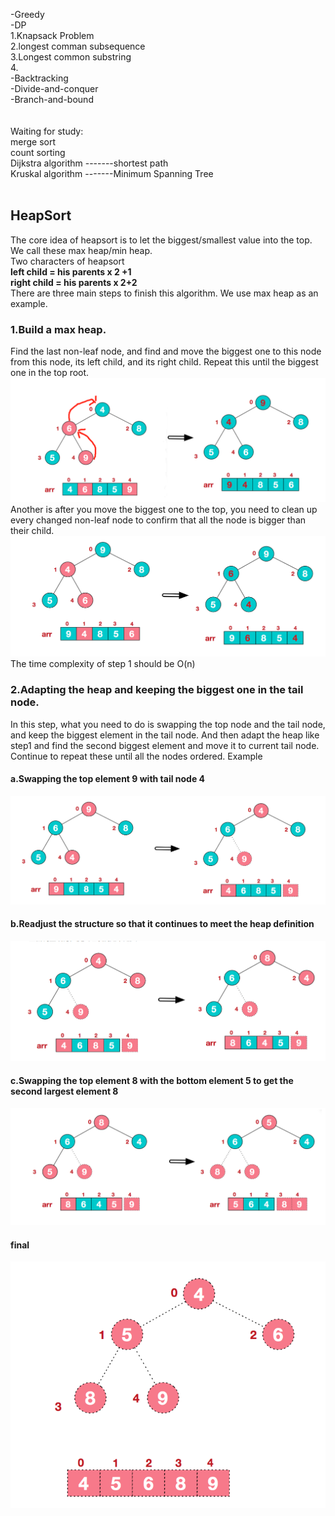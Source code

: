 -Greedy</br>
-DP</br>
     1.Knapsack Problem</br>
     2.longest comman subsequence</br>
     3.Longest common substring</br>
     4.</br>
-Backtracking</br>
-Divide-and-conquer</br>
-Branch-and-bound</br>
</br>
</br>
Waiting for study:</br>
merge sort</br>
count sorting</br>
Dijkstra algorithm               -------shortest path</br>
Kruskal algorithm                -------Minimum Spanning Tree</br>
</br>
## HeapSort
The core idea of heapsort is to let the biggest/smallest value into the top. We call these max heap/min heap.</br>
Two characters of heapsort</br>
**left child = his parents x 2 +1**</br>
**right child = his parents x 2+2**</br>
There are three main steps to finish this algorithm. We use max heap as an example.</br>
### 1.Build a max heap.</br>
Find the last non-leaf node, and find and move the biggest one to this node from this node, its left child, and its right child. Repeat this until the biggest one in the top root. </br>
![Moving the biggest value to top node](/img/heapsort1.png)
Another is after you move the biggest one to the top, you need to clean up every changed non-leaf node to confirm that all the node is bigger than their child.</br>
![Adapting the changed node after moving](/img/heapsort3.png)
The time complexity of step 1 should be O(n)
### 2.Adapting the heap and keeping the biggest one in the tail node. 
In this step, what you need to do is swapping the top node and the tail node, and keep the biggest element in the tail node. And then adapt the heap like step1 and find the second biggest element and move it to current tail node. Continue to repeat these until all the nodes ordered.
Example
#### a.Swapping the top element 9 with tail node 4
![](/img/heapsortstep21.png)
#### b.Readjust the structure so that it continues to meet the heap definition
![](/img/heapsortstep22.png)
#### c.Swapping the top element 8 with the bottom element 5 to get the second largest element 8
![](/img/heapsortstep23.png)
#### final
![](/img/heapsortfinal.png)
